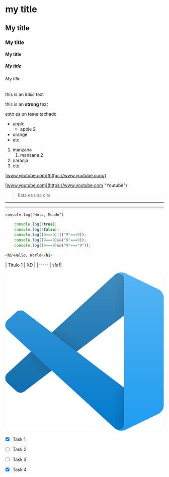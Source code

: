 <!-- Headigns --->

# my title
## My title 
### My title 
#### My title 
##### My title 
###### My title 


<!-- Italic -->
this is an *italic* text 

<!-- Strong/negritas -->
this is an **strong** text

<!-- Strikethrough -->
esto es un ~~texto~~ tachado

<!-- ul -->
* apple
    * apple 2
* orange
* etc

<!-- ol -->
1. manzana
    1. manzana 2
2. naranja
3. etc
<!-- Enlaces -->

[www.youtube.com](https://www.youtube.com/)

[www.youtube.com](https://www.youtube.com "Youtube")

<!-- Citas -->

> Esta es una cita

<!-- separador -->

---
___

<!-- Colocar el codigo -->

`console.log("Hola, Mundo")`

``` JavaScript
    console.log(!true);
    console.log(!false);
    console.log((9===9)||("9"===9));
    console.log((9===9)&&("9"===9));
    console.log((9===9)&&("9"==="9"));
```

```HTML
<h1>Hello, World</h1>
```

<!-- Tablas -->

| Titulo 1 | XD |
|-----    | sfaf|

<!-- Imagenes -->

![Visual Studio Code logo](VScodelogo.png "VScodelogo")

<!-- Github -->

<!-- Lista to do -->

* [x] Task 1
* [ ] Task 2
* [ ] Task 3
* [x] Task 4

